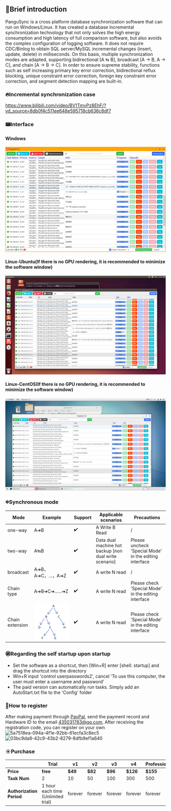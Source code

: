 






##   🌵Brief introduction
PanguSync is a cross platform database synchronization software that can run on Windows/Linux. It has created a database incremental synchronization technology that not only solves the high energy consumption and high latency of full comparison software, but also avoids the complex configuration of logging software. It does not require CDC/Binlog to obtain SQL server/MySQL incremental changes (insert, update, delete) in milliseconds. On this basis, multiple synchronization modes are adapted, supporting bidirectional [A ⇆ B], broadcast [A → B, A → C], and chain [A → B → C]. In order to ensure supreme stability, functions such as self increasing primary key error correction, bidirectional reflux blocking, unique constraint error correction, foreign key constraint error correction, and segment detection mapping are built-in.



### 🔥Incremental synchronization case
https://www.bilibili.com/video/BV1TmvPz8EhF/?vd_source=8db0f4c511ee648e595718cb636c8df7


### 📟Interface
#### Windows
<img src="主界面.png">

#### Linux-Ubuntu(If there is no GPU rendering, it is recommended to minimize the software window)
<img src="Ubuntu运行效果.png">

#### Linux-CentOS(If there is no GPU rendering, it is recommended to minimize the software window)
<img src="CentOS运行效果.png">

### 🔯Synchronous mode

| Mode| Example |Support| Applicable scenarios| Precautions|
|---|---|---|---|---|
| one-way| A➔B |✔️  |A Write B Read|/|
| two-way|A⇆B|✔️  |Data dual machine hot backup [non dual write scenario]| Please uncheck 'Special Mode' in the editing interface|
|  broadcast|A➔B，A➔C，...，A➔Z|✔️  |A write N read|/|
| Chain type| A➔B➔C➔......➔Z |✔️  |A write N read|Please check 'Special Mode' in the editing interface|
| Chain extension| <img src="单向树形.png"> |✔️  |A write N read|Please check 'Special Mode' in the editing interface|





### ㊙️Regarding the self startup upon startup
- Set the software as a shortcut, then [Win+R] enter [shell: startup] and drag the shortcut into the directory
- Win+R input 'control userpasswords2', cancel 'To use this computer, the user must enter a username and password'
- The paid version can automatically run tasks. Simply add an AutoStart.txt file to the 'Config' folder


### 🔰How to register
After making payment through [PayPal](https://paypal.me/hotstandby), send the payment record and Hardware ID  to the email 435031783@qq.com, After receiving the registration code, you can register on your own<br>
<img width="400" height="320" alt="5a7518ea-094a-4f1e-92bb-61ecfa3c8ec5" src="https://github.com/user-attachments/assets/0755f569-65f5-439f-ba5e-7c922acb05f1" />
<img width="400" height="320" alt="03bc9da8-42c9-43b2-8279-8dfb9ef1a640" src="https://github.com/user-attachments/assets/4ec7614e-721a-4719-a3fe-e05825f722b0" />


### ☀️Purchase

|   | Trial |v1| v2| v3  | v4 | Professional| Supreme | 
|---|---|---|---|---|---|---|---|
|  **Price** |  **free**   | **$49**| **$82**| **$96** |**$126** | **$155** |  **$184**  | 
| **Task Num**|  2 | 10|50| 100 | 300| 500 |  Unlimited |
| **Authorization Period**|  1 hour each time<br>(Unlimited trial) |  forever |  forever | forever |forever |forever |forever |















